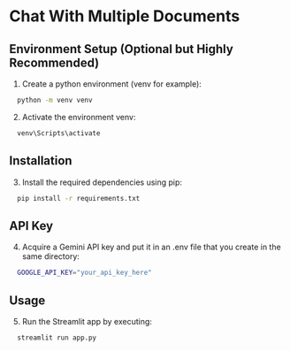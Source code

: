 
# Chat With Multiple Documents

## Environment Setup (Optional but Highly Recommended)

1. Create a python environment (venv for example):

```bash
  python -m venv venv
```

2. Activate the environment venv:

```bash
  venv\Scripts\activate
```

## Installation

3. Install the required dependencies using pip:

```bash
  pip install -r requirements.txt
```

## API Key

4. Acquire a Gemini API key and put it in an .env file that you create in the same directory:

```bash
  GOOGLE_API_KEY="your_api_key_here"
```

## Usage

5. Run the Streamlit app by executing:

```bash
  streamlit run app.py
```